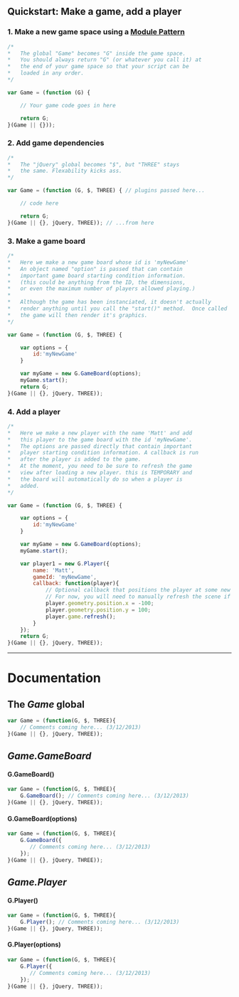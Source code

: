 ## Quickstart: Make a game, add a player
### 1. Make a new game space using a [Module Pattern](http://www.adequatelygood.com/2010/3/JavaScript-Module-Pattern-In-Depth)
```javascript
/*
*	The global "Game" becomes "G" inside the game space.
*	You should always return "G" (or whatever you call it) at
*	the end of your game space so that your script can be
*	loaded in any order.
*/

var Game = (function (G) {

    // Your game code goes in here

    return G;
}(Game || {}));
```

### 2. Add game dependencies
```javascript
/*
*	The "jQuery" global becomes "$", but "THREE" stays
*	the same. Flexability kicks ass.
*/

var Game = (function (G, $, THREE) { // plugins passed here...

    // code here

    return G;
}(Game || {}, jQuery, THREE)); // ...from here

```
### 3. Make a game board
```javascript
/*
*	Here we make a new game board whose id is 'myNewGame'
*	An object named "option" is passed that can contain
*	important game board starting condition information.
*	(this could be anything from the ID, the dimensions,
*	or even the maximum number of players allowed playing.)
*
*	Although the game has been instanciated, it doesn't actually
*	render anything until you call the "start()" method.  Once called
*	the game will then render it's graphics.
*/

var Game = (function (G, $, THREE) {

    var options = {
        id:'myNewGame'
    }

    var myGame = new G.GameBoard(options);
    myGame.start();
    return G;
}(Game || {}, jQuery, THREE));
```
### 4. Add a player
```javascript
/*
*	Here we make a new player with the name 'Matt' and add
*	this player to the game board with the id 'myNewGame'.
*	The options are passed directly that contain important
* 	player starting condition information. A callback is run
*	after the player is added to the game.
*	At the moment, you need to be sure to refresh the game
*	view after loading a new player. this is TEMPORARY and
*	the board will automatically do so when a player is
*	added.
*/

var Game = (function (G, $, THREE) {

    var options = {
        id:'myNewGame'
    }

    var myGame = new G.GameBoard(options);
    myGame.start();

    var player1 = new G.Player({
        name: 'Matt',
        gameId: 'myNewGame',
        callback: function(player){
            // Optional callback that positions the player at some new X,Y coordinate.
            // For now, you will need to manually refresh the scene if you do this.
            player.geometry.position.x = -100;
            player.geometry.position.y = 100;
            player.game.refresh();
        }
    });
    return G;
}(Game || {}, jQuery, THREE));
```
 ----
# Documentation
## The *Game* global
```javascript
var Game = (function(G, $, THREE){
    // Comments coming here... (3/12/2013)
}(Game || {}, jQuery, THREE));
```


## *Game.GameBoard*
#### G.GameBoard()
```javascript
var Game = (function(G, $, THREE){
    G.GameBoard(); // Comments coming here... (3/12/2013)
}(Game || {}, jQuery, THREE));
```
#### G.GameBoard(options)
```javascript
var Game = (function(G, $, THREE){
    G.GameBoard({
       // Comments coming here... (3/12/2013) 
    });
}(Game || {}, jQuery, THREE));
```


## *Game.Player*
#### G.Player()
```javascript
var Game = (function(G, $, THREE){
    G.Player(); // Comments coming here... (3/12/2013)
}(Game || {}, jQuery, THREE));
```
#### G.Player(options)
```javascript
var Game = (function(G, $, THREE){
    G.Player({
       // Comments coming here... (3/12/2013) 
    });
}(Game || {}, jQuery, THREE));

